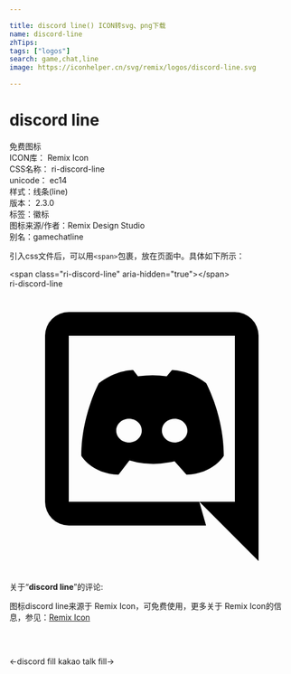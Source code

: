 ```yaml
---

title: discord line() ICON转svg、png下载
name: discord-line
zhTips: 
tags: ["logos"]
search: game,chat,line
image: https://iconhelper.cn/svg/remix/logos/discord-line.svg

---
```


# discord line  <small style="font-size: 60%;font-weight: 100"></small>


<div class="detail-page">
<p>
<span><span class="badge-success badge">免费图标</span> </span>
<br/>
<span>
ICON库：
<span class="badge-secondary badge">Remix Icon</span> 
</span>
<br/>
<span>
CSS名称：
<span class="badge-secondary badge">ri-discord-line</span> 
</span>
<br/>
<span>
unicode：
<span class="badge-secondary badge">ec14</span> 
<copy-btn content='ec14' btn-title=""></copy-btn>
<copy-btn :content='String.fromCodePoint(parseInt("ec14", 16))' btn-title="复制U"></copy-btn>
</span><br/><span>样式：<span class="badge-light badge">线条(line)</span></span>
<br/>
<span>
版本：
<span class="badge-secondary badge">2.3.0</span> 
</span><br/><span>标签：<span class="badge-light badge"><router-link to="/tags/logos.html">徽标</router-link></span></span>
<br/>
<span>图标来源/作者：<span class="badge-light badge">Remix Design Studio</span></span> 
<br/>
<span>别名：<span class="badge-light badge">game</span><span class="badge-light badge">chat</span><span class="badge-light badge">line</span></span><br/>
</p>
</div>
<div class="alert alert-dark">
  <i class="ri-discord-line ri-xs"></i>
  <i class="ri-discord-line ri-sm"></i>
  <i class="ri-discord-line ri-lg"></i>
  <i class="ri-discord-line ri-2x"></i>
  <i class="ri-discord-line ri-3x"></i>
  <i class="ri-discord-line ri-5x"></i>
  <i class="ri-discord-line ri-7x"></i>
</div>
<div>
  <p>引入css文件后，可以用<code>&lt;span&gt;</code>包裹，放在页面中。具体如下所示：    
  </p>
  <div class="alert alert-primary" style="font-size: 14px">
    &lt;span class="ri-discord-line" aria-hidden="true"&gt;&lt;/span&gt;
    <copy-btn content='<span class="ri-discord-line" aria-hidden="true"></span>'></copy-btn>
  </div>
  <div class="alert alert-secondary">
    <i class="ri-discord-line"
    style="font-size: 24px"
    aria-hidden="true"></i> ri-discord-line
    <copy-btn content="ri-discord-line" btn-title="复制图标名称"></copy-btn>
  </div>
</div>
<div id="svg" class="svg-wrap">
<svg xmlns="http://www.w3.org/2000/svg" viewBox="0 0 24 24">
    <g>
        <path fill="none" d="M0 0h24v24H0z"/>
        <path d="M13.914 14.58a8.998 8.998 0 0 1-.484.104 7.06 7.06 0 0 1-2.664-.01c-.154-.03-.372-.083-.653-.158l-.921 1.197c-2.273-.073-3.137-1.596-3.137-1.596 0-3.381 1.481-6.122 1.481-6.122 1.481-1.133 2.89-1.102 2.89-1.102l.403.525a1.12 1.12 0 0 1 .112-.01 8.527 8.527 0 0 1 2.314.01l.442-.525s1.41-.031 2.89 1.103c0 0 1.482 2.74 1.482 6.121 0 0-.875 1.522-3.148 1.596l-1.007-1.134zM10.076 11C9.475 11 9 11.45 9 12s.485 1 1.076 1c.6 0 1.075-.45 1.075-1 .01-.55-.474-1-1.075-1zm3.848 0c-.6 0-1.075.45-1.075 1s.485 1 1.075 1c.601 0 1.076-.45 1.076-1s-.475-1-1.076-1zM21 23l-4.99-5H19V4H5v14h11.003l.57 2H5a2 2 0 0 1-2-2V4a2 2 0 0 1 2-2h14a2 2 0 0 1 2 2v19z"/>
    </g>
</svg>

</div>
<detail full-name='ri-discord-line'></detail>  
<div class="icon-detail__container">
<p>关于“<b>discord line</b>”的评论:</p>
</div>
<Vssue title="关于“discord line”的评论" />    
<div><p>图标discord line来源于 Remix Icon，可免费使用，更多关于  Remix Icon的信息，参见：<a target="_blank" href="https://iconhelper.cn/remix.html">Remix Icon</a>
</p></div>

<div style="padding:2rem 0 " class="page-nav"><p class="inner"><span class="prev">←<router-link to="/icon/logos/discord-fill.html">discord fill</router-link></span> <span class="next"><router-link to="/icon/logos/kakao-talk-fill.html">kakao talk fill</router-link>→</span></p></div>
